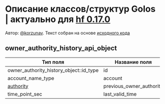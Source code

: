 # Описание классов/структур Golos | актуально для [hf 0.17.0](https://github.com/GolosChain/golos/releases/tag/v0.17.0)
Автор: [@korzunav](https://golos.io/@korzunav). Текст собран на основе [исходного кода](https://github.com/GolosChain/golos/tree/master/plugins/database_api/include/golos/plugins/database_api/api_objects/owner_authority_history_api_object.hpp)
## owner_authority_history_api_object


|Тип поля|Название поля|Описание|
|--------|-------------|--------|
|owner_authority_history_object::id_type|id||
|account_name_type|account||
|[authority](authority.md)|previous_owner_authority||
|time_point_sec|last_valid_time||
